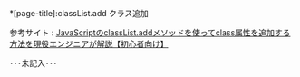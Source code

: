 *[page-title]:classList.add クラス追加

参考サイト
: [JavaScriptのclassList.addメソッドを使ってclass属性を追加する方法を現役エンジニアが解説【初心者向け】](https://techacademy.jp/magazine/27026)

･･･未記入･･･
